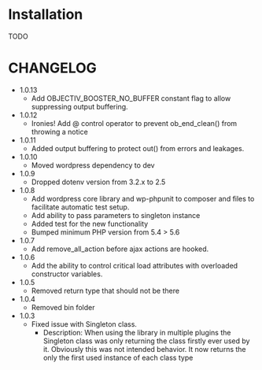 Installation
============
TODO

CHANGELOG
=========
* 1.0.13
  * Add OBJECTIV_BOOSTER_NO_BUFFER constant flag to allow suppressing output buffering.
* 1.0.12
  * Ironies! Add @ control operator to prevent ob_end_clean() from throwing a notice
* 1.0.11
  * Added output buffering to protect out() from errors and leakages.
* 1.0.10
  * Moved wordpress dependency to dev
* 1.0.9
  * Dropped dotenv version from 3.2.x to 2.5
* 1.0.8
  * Add wordpress core library and wp-phpunit to composer and files to facilitate automatic test setup.
  * Add ability to pass parameters to singleton instance
  * Added test for the new functionality
  * Bumped minimum PHP version from 5.4 > 5.6
* 1.0.7
  * Add remove_all_action before ajax actions are hooked.
* 1.0.6
  * Add the ability to control critical load attributes with overloaded constructor variables.
* 1.0.5
  * Removed return type that should not be there
* 1.0.4
  * Removed bin folder
* 1.0.3
  * Fixed issue with Singleton class.
    * Description: When using the library in multiple plugins the Singleton class was only returning the class firstly ever
    used by it. Obviously this was not intended behavior. It now returns the only the first used instance of each class type